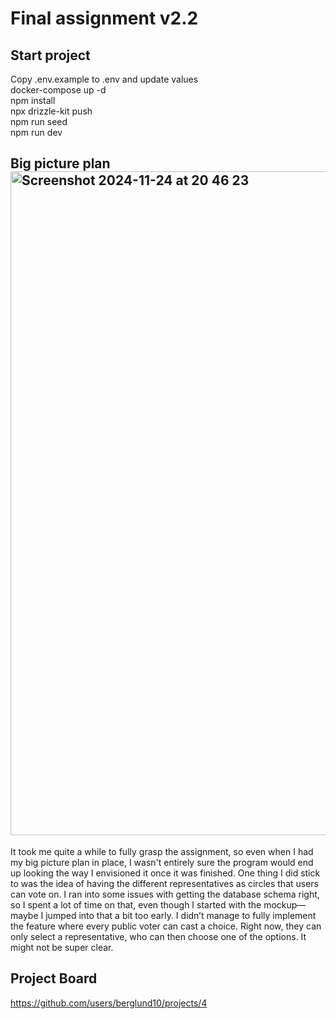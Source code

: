 # Final assignment v2.2

## Start project

Copy .env.example to .env and update values  
docker-compose up -d  
npm install  
npx drizzle-kit push  
npm run seed  
npm run dev  

## Big picture plan<img width="1062" alt="Screenshot 2024-11-24 at 20 46 23" src="https://github.com/user-attachments/assets/959502cf-ff10-48d8-99a1-15ebd836e05b">


It took me quite a while to fully grasp the assignment, so even when I had my big picture plan in place, I wasn't entirely sure the program would end up looking the way I envisioned it once it was finished. One thing I did stick to was the idea of having the different representatives as circles that users can vote on. I ran into some issues with getting the database schema right, so I spent a lot of time on that, even though I started with the mockup—maybe I jumped into that a bit too early. I didn’t manage to fully implement the feature where every public voter can cast a choice. Right now, they can only select a representative, who can then choose one of the options. It might not be super clear.

## Project Board
https://github.com/users/berglund10/projects/4
